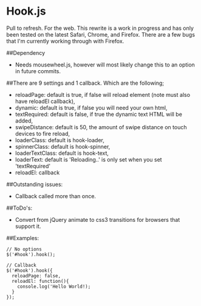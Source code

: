 Hook.js
=======

Pull to refresh. For the web. This rewrite is a work in progress and has only been tested on the latest Safari, Chrome, and Firefox. There are a few bugs that I'm currently working through with Firefox.

##Dependency
* Needs mousewheel.js, however will most likely change this to an option in future commits.

##There are 9 settings and 1 callback. Which are the following;
* reloadPage: default is true, if false will reload element (note must also have reloadEl callback),
* dynamic: default is true, if false you will need your own html,
* textRequired: default is false, if true the dynamic text HTML will be added,
* swipeDistance: default is 50, the amount of swipe distance on touch devices to fire reload,
* loaderClass: default is hook-loader,
* spinnerClass: default is hook-spinner,
* loaderTextClass: default is hook-text,
* loaderText: default is 'Reloading..' is only set when you set 'textRequired'
* reloadEl: callback

##Outstanding issues:
* Callback called more than once.

##ToDo's: 
* Convert from jQuery animate to css3 transitions for browsers that support it.

##Examples:
```` JS
// No options
$('#hook').hook();

// Callback
$('#hook').hook({
  reloadPage: false,
  reloadEl: function(){
    console.log('Hello World!);
  }
});
````
